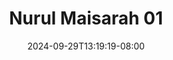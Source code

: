--- 
title: "Nurul Maisarah 01"
description: "download bokeh Nurul Maisarah 01 durasi panjang full vidio terbaru"
date: 2024-09-29T13:19:19-08:00
file_code: "p3hnolr6pxdq"
draft: false
cover: "782ktumw0z6yn7gv.jpg"
tags: ["Nurul", "Maisarah"]
length: 119
fld_id: "1482689"
foldername: "A Nurul Maisarah"
categories: ["A Nurul Maisarah"]
views: 0
---